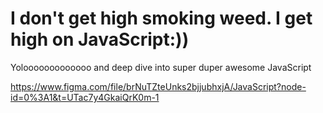 # I don't get high smoking weed. I get high on JavaScript:))

Yolooooooooooooo and deep dive into super duper awesome JavaScript

https://www.figma.com/file/brNuTZteUnks2bjjubhxjA/JavaScript?node-id=0%3A1&t=UTac7y4GkaiQrK0m-1

